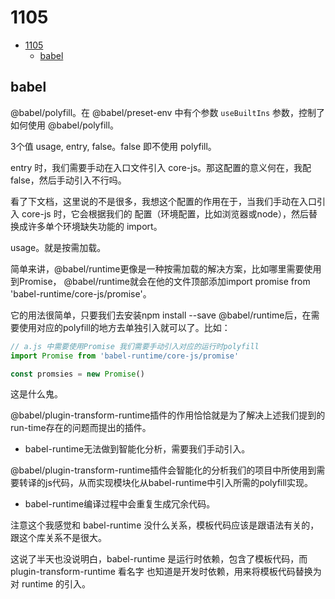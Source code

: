# 1105

<!-- TOC -->

- [1105](#1105)
  - [babel](#babel)

<!-- /TOC -->

## babel   

@babel/polyfill。在 @babel/preset-env 中有个参数 `useBuiltIns` 参数，控制了如何使用
@babel/polyfill。    

3个值 usage, entry, false。false 即不使用 polyfill。   

entry 时，我们需要手动在入口文件引入 core-js。那这配置的意义何在，我配 false，然后手动引入不行吗。   

看了下文档，这里说的不是很多，我想这个配置的作用在于，当我们手动在入口引入 core-js 时，它会根据我们的
配置（环境配置，比如浏览器或node），然后替换成许多单个环境缺失功能的 import。  

usage。就是按需加载。   

简单来讲，@babel/runtime更像是一种按需加载的解决方案，比如哪里需要使用到Promise，
@babel/runtime就会在他的文件顶部添加import promise from 'babel-runtime/core-js/promise'。   

它的用法很简单，只要我们去安装npm install --save @babel/runtime后，在需要使用对应的polyfill的地方去单独引入就可以了。比如：   

```js
// a.js 中需要使用Promise 我们需要手动引入对应的运行时polyfill
import Promise from 'babel-runtime/core-js/promise'

const promsies = new Promise()
```    

这是什么鬼。    

@babel/plugin-transform-runtime插件的作用恰恰就是为了解决上述我们提到的run-time存在的问题而提出的插件。    

- babel-runtime无法做到智能化分析，需要我们手动引入。

@babel/plugin-transform-runtime插件会智能化的分析我们的项目中所使用到需要转译的js代码，从而实现模块化从babel-runtime中引入所需的polyfill实现。     

- babel-runtime编译过程中会重复生成冗余代码。    

注意这个我感觉和 babel-runtime 没什么关系，模板代码应该是跟语法有关的，跟这个库关系不是很大。    


这说了半天也没说明白，babel-runtime 是运行时依赖，包含了模板代码，而 plugin-transform-runtime 看名字
也知道是开发时依赖，用来将模板代码替换为对 runtime 的引入。   

